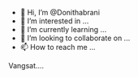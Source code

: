 - 👋 Hi, I’m @Donithabrani
- 👀 I’m interested in ...
- 🌱 I’m currently learning ...
- 💞️ I’m looking to collaborate on ...
- 📫 How to reach me ...

<!---
Donithabrani/Donithabrani is a ✨ special ✨ repository because its `README.md` (this file) appears on your GitHub profile.
You can click the Preview link to take a look at your changes.
--->

Vangsat....
